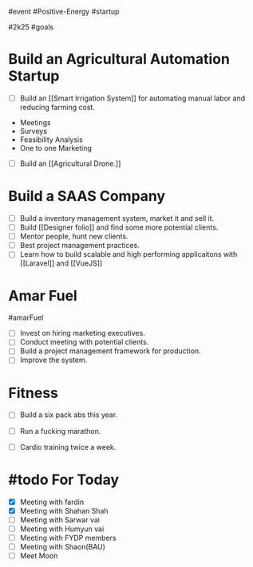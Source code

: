#event #Positive-Energy #startup 

#2k25 #goals 


# Build an Agricultural Automation Startup

- [ ] Build an [[Smart Irrigation System]] for automating manual labor and reducing farming cost.
- Meetings
- Surveys
- Feasibility Analysis
- One to one Marketing
- [ ] Build an [[Agricultural Drone.]]

# Build a SAAS Company

- [ ] Build a inventory management system, market it and sell it.
- [ ] Build [[Designer folio]] and find some more potential clients.
- [ ] Mentor people, hunt new clients.
- [ ] Best project management practices.
- [ ] Learn how to build scalable and high performing applicaitons with [[Laravel]] and [[VueJS]]

# Amar Fuel
#amarFuel 

- [ ] Invest on hiring marketing executives.
- [ ] Conduct meeting with potential clients.
- [ ] Build a project management framework for production.
- [ ] Improve the system.

# Fitness

- [ ] Build a six pack abs this year.
- [ ] Run a fucking marathon.
- [ ] Cardio training twice a week.


# #todo For Today

- [x] Meeting with fardin
- [x] Meeting with Shahan Shah
- [ ] Meeting with Sarwar vai
- [ ] Meeting with Humyun vai
- [ ] Meeting with FYDP members
- [ ] Meeting with Shaon(BAU)
- [ ] Meet Moon
